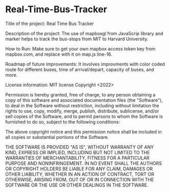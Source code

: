 # Real-Time-Bus-Tracker

Title of the project: Real Time Bus Tracker

Description of the project: The use of mapboxgl from JavaScrip library and marker helps to track the bus-stops from MIT to Harvard University.

How to Run: Make sure to get your own mapbox access token key from mapbox.com, and replace with it on map.js line-16.

Roadmap of future improvements: It involves improvments with color coded route for different buses, time of arrival/depart, capacity of buses, and more.

License information: MIT license
Copyright <2022> <MIT>

Permission is hereby granted, free of charge, to any person obtaining a copy of this software and associated documentation files (the "Software"), to deal in the Software without restriction, including without limitation the rights to use, copy, modify, merge, publish, distribute, sublicense, and/or sell copies of the Software, and to permit persons to whom the Software is furnished to do so, subject to the following conditions:

The above copyright notice and this permission notice shall be included in all copies or substantial portions of the Software.

THE SOFTWARE IS PROVIDED "AS IS", WITHOUT WARRANTY OF ANY KIND, EXPRESS OR IMPLIED, INCLUDING BUT NOT LIMITED TO THE WARRANTIES OF MERCHANTABILITY, FITNESS FOR A PARTICULAR PURPOSE AND NONINFRINGEMENT. IN NO EVENT SHALL THE AUTHORS OR COPYRIGHT HOLDERS BE LIABLE FOR ANY CLAIM, DAMAGES OR OTHER LIABILITY, WHETHER IN AN ACTION OF CONTRACT, TORT OR OTHERWISE, ARISING FROM, OUT OF OR IN CONNECTION WITH THE SOFTWARE OR THE USE OR OTHER DEALINGS IN THE SOFTWARE.



